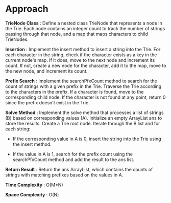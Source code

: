 # Approach

**TrieNode Class** : Define a nested class TrieNode that represents a node in the Trie. Each node contains an integer count to track the number of strings passing through that node, and a map that maps characters to child TrieNodes.

**Insertion** : Implement the insert method to insert a string into the Trie. For each character in the string, check if the character exists as a key in the current node's map. If it does, move to the next node and increment its count. If not, create a new node for the character, add it to the map, move to the new node, and increment its count.

**Prefix Search** : Implement the searchPfxCount method to search for the count of strings with a given prefix in the Trie. Traverse the Trie according to the characters in the prefix. If a character is found, move to the corresponding child node. If the character is not found at any point, return 0 since the prefix doesn't exist in the Trie.

**Solve Method** : Implement the solve method that processes a list of strings (B) based on corresponding values (A). Initialize an empty ArrayList ans to store the results. Create a Trie root node. Iterate through the B list and for each string:

- If the corresponding value in A is 0, insert the string into the Trie using the insert method.

- If the value in A is 1, search for the prefix count using the searchPfxCount method and add the result to the ans list.

**Return Result** : Return the ans ArrayList, which contains the counts of strings with matching prefixes based on the values in A.


**TIme Complexity** : O(M*N)

**Space Complexity** : O(N)